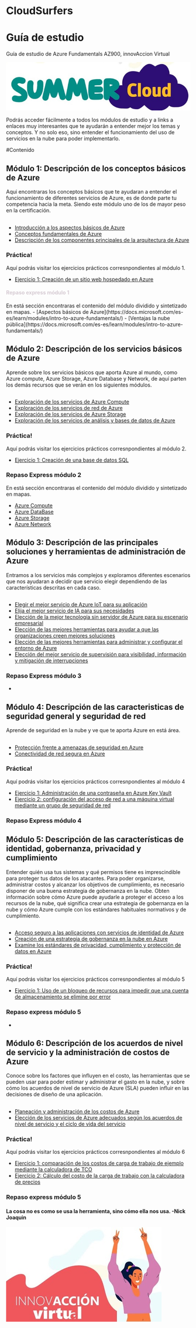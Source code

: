 <h1>CloudSurfers</h1>

# Guía de estudio 
Guía de estudio de Azure Fundamentals AZ900, innovAccion Virtual

![intro](media/summer-Cloud.jpg)

<p>
  Podrás acceder fácilmente a todos los módulos de estudio y a links a enlaces muy interesantes que te ayudarán a entender mejor los temas y conceptos.
  Y no solo eso, sino entender el funcionamiento del uso de servicios en la nube para poder implementarlo. 
</p>

#Contenido

## Módulo 1: Descripción de los conceptos básicos de Azure
 
Aqui encontraras los conceptos básicos que te ayudaran a entender el funcionamiento de diferentes servicios de Azure, es de donde parte tu competencia hacia la meta. Siendo este módulo uno de los de mayor peso en la certificación.
##
- [Introducción a los aspectos básicos de Azure
](https://docs.microsoft.com/es-es/learn/modules/intro-to-azure-fundamentals/)
- [Conceptos fundamentales de Azure
](https://docs.microsoft.com/es-mx/learn/modules/fundamental-azure-concepts/)
- [Descripción de los componentes principales de la arquitectura de Azure
](https://docs.microsoft.com/es-mx/learn/modules/azure-architecture-fundamentals/)

### Práctica!
Aquí podrás visitar los ejercicios prácticos corresnpondientes al módulo 1.
- [Ejercicio 1: Creación de un sitio web hospedado en Azure](https://docs.microsoft.com/es-es/learn/modules/azure-architecture-fundamentals/exercise-create-website)

<h4 style="color: #d6cbd3">Repaso express módulo 1</h4>
En está sección encontraras el contenido del módulo dividido y sintetizado en mapas.
- [Aspectos básicos de Azure](https://docs.microsoft.com/es-es/learn/modules/intro-to-azure-fundamentals/)
- [Ventajas la nube pública](https://docs.microsoft.com/es-es/learn/modules/intro-to-azure-fundamentals/)

## Módulo 2: Descripción de los servicios básicos de Azure
Aprende sobre los servicios básicos que aporta Azure al mundo, como Azure compute, Azure Storage, Azure Database y Network, de aquí parten los demás recursos que se verán en los siguientes módulos.
##
- [Exploración de los servicios de Azure Compute
](https://docs.microsoft.com/es-mx/learn/modules/azure-compute-fundamentals/)
- [Exploración de los servicios de red de Azure
](https://docs.microsoft.com/es-mx/learn/modules/azure-networking-fundamentals/)
- [Exploración de los servicios de Azure Storage
](https://docs.microsoft.com/es-mx/learn/modules/azure-storage-fundamentals/)
- [Exploración de los servicios de análisis y bases de datos de Azure
](https://docs.microsoft.com/es-mx/learn/modules/azure-database-fundamentals/)

### Práctica!
Aquí podrás visitar los ejercicios prácticos corresnpondientes al módulo 2.
- [Ejercicio 1: Creación de una base de datos SQL](https://docs.microsoft.com/es-es/learn/modules/azure-database-fundamentals/exercise-create-sql-database)

### Repaso Express módulo 2
En está sección encontraras el contenido del módulo dividido y sintetizado en mapas.
- [Azure Compute](https://coggle.it/diagram/YLu3_bd55WTK4Mif/t/azure-compute/0c171a2b65f0fadb4abf09e3b885fd168ace18bda37671fb68c20e42107e7e20)
- [Azure DataBase](media/Mapas/M2-Azure_DataBase.pdf)
- [Azure Storage](media/Mapas/M2-Azure_Storage.pdf)
- [Azure Network](media/Mapas/M2-Red_de_Azure.pdf)

## Módulo 3: Descripción de las principales soluciones y herramientas de administración de Azure
Entramos a los servicios más complejos y exploramos diferentes escenarios que nos ayudaran a decidir que servicio elegir dependiendo de las características descritas en cada caso.

##
- [Elegir el mejor servicio de Azure IoT para su aplicación
](https://docs.microsoft.com/es-mx/learn/modules/iot-fundamentals/)
- [Elija el mejor servicio de IA para sus necesidades
](https://docs.microsoft.com/es-mx/learn/modules/ai-machine-learning-fundamentals/)
- [Elección de la mejor tecnología sin servidor de Azure para su escenario empresarial
](https://docs.microsoft.com/es-mx/learn/modules/serverless-fundamentals/)
- [Elección de las mejores herramientas para ayudar a que las organizaciones creen mejores soluciones
](https://docs.microsoft.com/es-mx/learn/modules/azure-devops-devtest-labs/)
- [Elección de las mejores herramientas para administrar y configurar el entorno de Azure
](https://docs.microsoft.com/es-mx/learn/modules/management-fundamentals/)
- [Elección del mejor servicio de supervisión para visibilidad, información y mitigación de interrupciones
](https://docs.microsoft.com/es-mx/learn/modules/monitoring-fundamentals/)
 
### Repaso Express módulo 3
- 
## Módulo 4: Descripción de las caracteristicas de seguridad general y seguridad de red
Aprende de seguridad en la nube y ve que te aporta Azure en está área.

##
- [Protección frente a amenazas de seguridad en Azure
](https://docs.microsoft.com/es-mx/learn/modules/protect-against-security-threats-azure/)
- [Conectividad de red segura en Azure
](https://docs.microsoft.com/es-mx/learn/modules/secure-network-connectivity-azure/)

### Práctica!
Aquí podrás visitar los ejercicios prácticos corresnpondientes al módulo 4
- [Ejercicio 1: Administración de una contraseña en Azure Key Vault](https://docs.microsoft.com/es-es/learn/modules/protect-against-security-threats-azure/5-manage-password-key-vault)
- [Ejercicio 2: configuración del acceso de red a una máquina virtual mediante un grupo de seguridad de red](https://docs.microsoft.com/es-es/learn/modules/secure-network-connectivity-azure/6-configure-access-network-security-group)
### Repaso Express módulo 4

## Módulo 5: Descripción de las características de identidad, gobernanza, privacidad y cumplimiento

Entender quién usa tus sistemas y qué permisos tiene es imprescindible para proteger tus datos de los atacantes. Para poder organizarse, administrar costos y alcanzar los objetivos de cumplimiento, es necesario disponer de una buena estrategia de gobernanza en la nube.
Obten información sobre cómo Azure puede ayudarle a proteger el acceso a los recursos de la nube, qué significa crear una estrategia de gobernanza en la nube y cómo Azure cumple con los estándares habituales normativos y de cumplimiento.

##
- [Acceso seguro a las aplicaciones con servicios de identidad de Azure
](https://docs.microsoft.com/es-mx/learn/modules/secure-access-azure-identity-services/)
- [Creación de una estrategia de gobernanza en la nube en Azure
](https://docs.microsoft.com/es-mx/learn/modules/build-cloud-governance-strategy-azure/)
- [Examine los estándares de privacidad, cumplimiento y protección de datos en Azure
](https://docs.microsoft.com/es-mx/learn/modules/examine-privacy-compliance-data-protection-standards/)

### Práctica!
Aquí podrás visitar los ejercicios prácticos corresnpondientes al módulo 5
- [Ejercicio 1: Uso de un bloqueo de recursos para impedir que una cuenta de almacenamiento se elimine por error](https://docs.microsoft.com/es-es/learn/modules/build-cloud-governance-strategy-azure/6-protect-storage-account-resource-lock)

### Repaso express módulo 5
- 

## Módulo 6: Descripción de los acuerdos de nivel de servicio y la administración de costos de Azure
Conoce sobre los factores que influyen en el costo, las herramientas que se pueden usar para poder estimar y administrar el gasto en la nube, y sobre cómo los acuerdos de nivel de servicio de Azure (SLA) pueden influir en las decisiones de diseño de una aplicación.

##
- [Planeación y administración de los costos de Azure
](https://docs.microsoft.com/es-mx/learn/modules/plan-manage-azure-costs/)
- [Elección de los servicios de Azure adecuados según los acuerdos de nivel de servicio y el ciclo de vida del servicio
](https://docs.microsoft.com/es-mx/learn/modules/choose-azure-services-sla-lifecycle/)

### Práctica!
Aquí podrás visitar los ejercicios prácticos corresnpondientes al módulo 6
- [Ejercicio 1: comparación de los costos de carga de trabajo de ejemplo mediante la calculadora de TCO](https://docs.microsoft.com/es-es/learn/modules/plan-manage-azure-costs/3-compare-workload-costs-tco-calculator)
- [Ejercicio 2: Cálculo del costo de la carga de trabajo con la calculadora de precios](https://docs.microsoft.com/es-es/learn/modules/plan-manage-azure-costs/5-estimate-workload-cost-pricing-calculator)

### Repaso express módulo 5



#### La cosa no es como se usa la herramienta, sino cómo ella nos usa. -Nick Joaquin

![intro](media/innovAccion.jpg)
